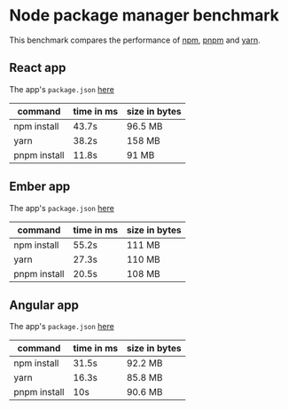 # Node package manager benchmark

This benchmark compares the performance of [npm](https://github.com/npm/npm), [pnpm](https://github.com/pnpm/pnpm) and [yarn](https://github.com/yarnpkg/yarn).

## React app

The app's `package.json` [here](./fixtures/react-app/package.json)

| command | time in ms | size in bytes |
| --- | --- | --- |
| npm install | 43.7s | 96.5 MB |
| yarn | 38.2s | 158 MB |
| pnpm install | 11.8s | 91 MB |

## Ember app

The app's `package.json` [here](./fixtures/ember-quickstart/package.json)

| command | time in ms | size in bytes |
| --- | --- | --- |
| npm install | 55.2s | 111 MB |
| yarn | 27.3s | 110 MB |
| pnpm install | 20.5s | 108 MB |

## Angular app

The app's `package.json` [here](./fixtures/angular-quickstart/package.json)

| command | time in ms | size in bytes |
| --- | --- | --- |
| npm install | 31.5s | 92.2 MB |
| yarn | 16.3s | 85.8 MB |
| pnpm install | 10s | 90.6 MB |